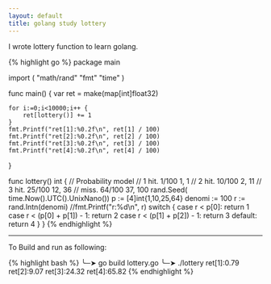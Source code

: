 ```yaml
---
layout: default
title: golang study lottery
---
```


I wrote lottery function to learn golang.

{% highlight go %}
package main

import (
	"math/rand"
	"fmt"
	"time"
)

func main() {
	var ret = make(map[int]float32)

	for i:=0;i<10000;i++ {
		ret[lottery()] += 1
	}
	fmt.Printf("ret[1]:%0.2f\n", ret[1] / 100)
	fmt.Printf("ret[2]:%0.2f\n", ret[2] / 100)
	fmt.Printf("ret[3]:%0.2f\n", ret[3] / 100)
	fmt.Printf("ret[4]:%0.2f\n", ret[4] / 100)
}

func lottery() int {
	// Probability model
	// 1 hit.  1/100 1, 1
	// 2 hit. 10/100 2, 11
	// 3 hit. 25/100 12, 36
	// miss.  64/100 37, 100
    rand.Seed( time.Now().UTC().UnixNano())
	p := [4]int{1,10,25,64}
	denomi := 100
	r := rand.Intn(denomi)
	//fmt.Printf("r:%d\n", r)
	switch {
	case r < p[0]: return 1
	case r < (p[0] + p[1]) - 1: return 2
	case r < (p[1] + p[2]) - 1: return 3
	default: return 4
	}
}
{% endhighlight %}

-----

To Build and run as following:

{% highlight bash %}
╰─➤  go build lottery.go
╰─➤  ./lottery
ret[1]:0.79
ret[2]:9.07
ret[3]:24.32
ret[4]:65.82
{% endhighlight %}

